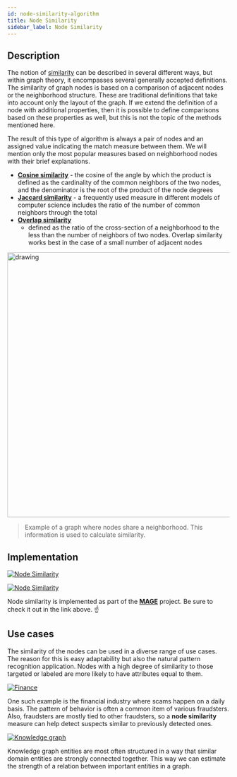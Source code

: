 ```yaml
---
id: node-similarity-algorithm
title: Node Similarity
sidebar_label: Node Similarity
---
```


## Description

The notion of
[similarity](https://en.wikipedia.org/wiki/Similarity_(network_science)) can be
described in several different ways, but within graph theory, it encompasses
several generally accepted definitions. The similarity of graph nodes is based
on a comparison of adjacent nodes or the neighborhood structure. These are
traditional definitions that take into account only the layout of the graph. If
we extend the definition of a node with additional properties, then it is
possible to define comparisons based on these properties as well, but this is
not the topic of the methods mentioned here.

The result of this type of algorithm is always a pair of nodes and an assigned
value indicating the match measure between them. We will mention only the most
popular measures based on neighborhood nodes with their brief explanations.

- [**Cosine similarity**](https://en.wikipedia.org/wiki/Cosine_similarity) - the
  cosine of the angle by which the product is defined as the cardinality of the
  common neighbors of the two nodes, and the denominator is the root of the
  product of the node degrees
- [**Jaccard similarity**](https://en.wikipedia.org/wiki/Jaccard_index) - a
  frequently used measure in different models of computer science includes the
  ratio of the number of common neighbors through the total
- [**Overlap
  similarity**](https://developer.nvidia.com/blog/similarity-in-graphs-jaccard-versus-the-overlap-coefficient-2/)
  - defined as the ratio of the cross-section of a neighborhood to the less than
  the number of neighbors of two nodes. Overlap similarity works best in the
  case of a small number of adjacent nodes

<img src="https://i.imgur.com/DKggKtB.png" alt="drawing" width="600"/>

> Example of a graph where nodes share a neighborhood. This information is used
> to calculate similarity.

## Implementation

[![Node
Similarity](https://img.shields.io/badge/Node_Similarity-Implementation-FB6E00?style=for-the-badge&logo=github&logoColor=white)](https://github.com/memgraph/mage/blob/main/cpp/node_similarity_module/node_similarity.cpp)

[![Node
Similarity](https://img.shields.io/badge/Node_Similarity-Documentation-FCC624?style=for-the-badge&logo=python&logoColor=white)](/mage/query-modules/cpp/node-similarity)

Node similarity is implemented as part of the
[**MAGE**](https://github.com/memgraph/mage) project. Be sure to check it out in
the link above. :point_up:

## Use cases

The similarity of the nodes can be used in a diverse range of use cases. The
reason for this is easy adaptability but also the natural pattern recognition
application. Nodes with a high degree of similarity to those targeted or labeled
are more likely to have attributes equal to them.

[![Finance](https://img.shields.io/badge/Finance-Application-8A477F?style=for-the-badge)](/use-cases/finance.md)

One such example is the financial industry where scams happen on a daily basis.
The pattern of behavior is often a common item of various fraudsters. Also,
fraudsters are mostly tied to other fraudsters, so a **node similarity** measure
can help detect suspects similar to previously detected ones.

[![Knowledge
graph](https://img.shields.io/badge/Finance-Application-8A477F?style=for-the-badge)](/use-cases/knowledge-graph.md)

Knowledge graph entities are most often structured in a way that similar domain
entities are strongly connected together. This way we can estimate the strength
of a relation between important entities in a graph.
